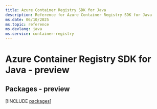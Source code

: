 ```yaml
---
title: Azure Container Registry SDK for Java
description: Reference for Azure Container Registry SDK for Java
ms.date: 06/10/2025
ms.topic: reference
ms.devlang: java
ms.service: container-registry
---
```

# Azure Container Registry SDK for Java - preview
## Packages - preview
[!INCLUDE [packages](container-registry-index.md)]